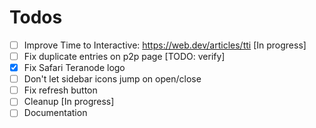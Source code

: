 # Todos

- [ ] Improve Time to Interactive: https://web.dev/articles/tti [In progress]
- [ ] Fix duplicate entries on p2p page [TODO: verify]
- [x] Fix Safari Teranode logo
- [ ] Don't let sidebar icons jump on open/close
- [ ] Fix refresh button
- [ ] Cleanup [In progress]
- [ ] Documentation
